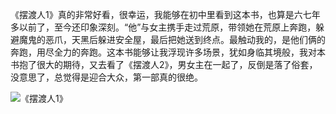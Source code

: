 <!--##
{
        "description": "《摆渡人1》真的非常好看，很幸运，我能够在初中里看到这本书，也算是六七年多以前了，至今还印象深刻。“他”与女主携手走过荒原，带领她在荒原上奔跑，躲避魔鬼的恶爪，天黑后躲进安全屋，最后把她送到终点。最触动我的，是他们俩的奔跑，用尽全力的奔跑。这本书能够让我浮现许多场景，犹如身临其境般，我对本书抱了很大的期待，又去看了《摆渡人2》，男女主在一起了，反倒是落了俗套，没意思了，总觉得是迎合大众，第一部真的很绝。",
        "tag": [
            "阅读",
            "文学"
        ],
        "img":"https://picserver.duoyu.link/picfile/image/202306/06-1686066161254.jpg",
        "dateYY": "2017",
        "dateMM": "01",
        "dateDD": "17",
        "top": true,
        "signal":""
    }
 ##-->

《摆渡人1》真的非常好看，很幸运，我能够在初中里看到这本书，也算是六七年多以前了，至今还印象深刻。“他”与女主携手走过荒原，带领她在荒原上奔跑，躲避魔鬼的恶爪，天黑后躲进安全屋，最后把她送到终点。最触动我的，是他们俩的奔跑，用尽全力的奔跑。这本书能够让我浮现许多场景，犹如身临其境般，我对本书抱了很大的期待，又去看了《摆渡人2》，男女主在一起了，反倒是落了俗套，没意思了，总觉得是迎合大众，第一部真的很绝。

<p class="notesbookimg">
 <img src="https://picserver.duoyu.link/picfile/image/202306/06-1686066161254.jpg" alt="《摆渡人1》" />
</p>